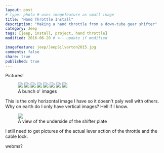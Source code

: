 ```yaml
---
layout: post
# type: photo # uses imagefeature as small image
title: "Hand Throttle Install"
description: "Making a hand throttle from a down-tube gear shifter"
category: Jeep
tags: [jeep, install, project, hand throttle]
modified: 2016-06-20 # <-- update if modified

imagefeature: jeep/JeepSilverton2015.jpg
comments: false
share: true
published: true
---
```


Pictures!
 <!-- I turns out that I need to use html and Liquid tags to make figures link nicely. -->

<figure class="half">
  <img src="/images/jeep/hand-throttle/IMAG0347.jpg">
  <img src="/images/jeep/hand-throttle/IMAG0352.jpg">
  <img src="/images/jeep/hand-throttle/IMAG0355.jpg">
  <img src="/images/jeep/hand-throttle/IMAG0356.jpg">
  <img src="/images/jeep/hand-throttle/IMAG0357.jpg">
  <img src="/images/jeep/hand-throttle/IMAG0363.jpg">
  <img src="/images/jeep/hand-throttle/IMAG0365.jpg">
  <img src="/images/jeep/hand-throttle/IMAG0368.jpg">
  <figcaption>A bunch o' images</figcaption>
</figure>

This is the only horizontal image I have so it doesn't paly well with others. Why on earth do I only have vertical images? Hell if I know.

<figure>
  <img src="/images/jeep/hand-throttle/IMAG0359.jpg">
  <figcaption>A view of the underside of the shifter plate</figcaption>
</figure>

<!--
![Down-tube shifters](hand-throttle/IMAG0347.jpg)
![Also down-tube shifters](hand-throttle/IMAG0352.jpg)
![On the shifter](hand-throttle/IMAG0355.jpg)
![The rubber ring padding](hand-throttle/IMAG0356.jpg)
![side-view on shifter w/ cable](hand-throttle/IMAG0357.jpg)
![under shifter boot cable running view](hand-throttle/IMAG0359.jpg)
![entering the engine bay](hand-throttle/IMAG0363.jpg)
![electrical tape shifter](hand-throttle/IMAG0365.jpg)
![connecting to throttle body.](hand-throttle/IMAG0368.jpg)
-->
I still need to get pictures of the actual lever action of the throttle and the cable lock.

webms?
